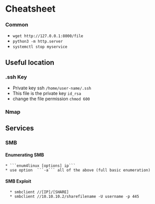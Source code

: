 # Cheatsheet

### Common 
* ```wget http://127.0.0.1:8000/file```
* ```python3 -m http.server```
* ```systemctl stop myservice```

## Useful location  
  ### .ssh Key 
   * Private key ssh ```/home/user-name/.ssh```
   * This file is the private key ```id_rsa```
   * change the file permission ``` chmod 600 ```

  ### Nmap

## Services  
 ### SMB
   #### Enumerating SMB
    * ```enum4linux [options] ip```
    * use option  ```-a``` all of the above (full basic enumeration)

  #### SMB Exploit
      * smbclient //[IP]/[SHARE]
      * smbclient //10.10.10.2/sharefilename -U username -p 445

